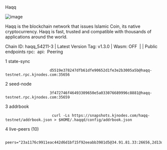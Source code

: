 Haqq

![image](https://user-images.githubusercontent.com/91251550/209426030-45ea354c-c0ac-41bf-9535-31e5990cd7cb.png)


Haqq is the blockchain network that issues Islamic Coin, its native cryptocurrency. Haqq is fast, trusted and compatible with thousands of applications around the world.

Chain ID: haqq_54211-3 | Latest Version Tag: v1.3.0 | Wasm: OFF
​ |  | ​
Public endpoints
rpc: ​
api: ​
Peering

1 state-sync

                        d5519e378247dfb61dfe90652d1fe3e2b3005a5b@haqq-testnet.rpc.kjnodes.com:35656

2 seed-node

                        3f472746f46493309650e5a033076689996c8881@haqq-testnet.rpc.kjnodes.com:35659

3 addrbook

                         curl -Ls https://snapshots.kjnodes.com/haqq-testnet/addrbook.json > $HOME/.haqqd/config/addrbook.json

4 live-peers (10)

                                             peers="23a1176c9911eac442d6d1bf15f92eeabb3981d5@34.91.81.33:26656,2d13d679b64e1a57490
